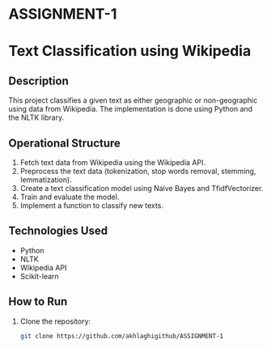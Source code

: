 # ASSIGNMENT-1
# Text Classification using Wikipedia

## Description
This project classifies a given text as either geographic or non-geographic using data from Wikipedia. The implementation is done using Python and the NLTK library.

## Operational Structure
1. Fetch text data from Wikipedia using the Wikipedia API.
2. Preprocess the text data (tokenization, stop words removal, stemming, lemmatization).
3. Create a text classification model using Naive Bayes and TfidfVectorizer.
4. Train and evaluate the model.
5. Implement a function to classify new texts.

## Technologies Used
- Python
- NLTK
- Wikipedia API
- Scikit-learn

## How to Run
1. Clone the repository:
   ```bash
   git clone https://github.com/akhlaghigithub/ASSIGNMENT-1

